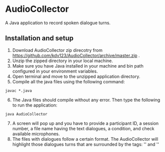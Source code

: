 # AudioCollector

A Java application to record spoken dialogue turns. 

## Installation and setup

1. Download AudioCollector zip direcotry from https://github.com/kdv123/AudioCollector/archive/master.zip .
2. Unzip the zipped directory in your local machine.
3. Make sure you have Java installed in your machine and bin path configured in your environment variables.
4. Open terminal and move to the unzipped application directory.
5. Compile all the java files using the following command:
```
javac *.java
```
6. The Java files should compile without any error. Then type the following to run the application:
```
java AudioCollector
```
7. A screen will pop up and you have to provide a participant ID, a session number, a file name having the text dialogues, a condition, and check available microphones.
8. The files with dialogues follow a certain format. The AudioCollector will highlight those dialogues turns that are surrounded by the tags: '<h>' and '</h>'   
